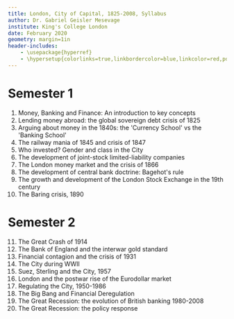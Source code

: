 ```yaml
---
title: London, City of Capital, 1825-2008, Syllabus
author: Dr. Gabriel Geisler Mesevage 
institute: King's College London 
date: February 2020
geometry: margin=1in
header-includes:
    - \usepackage{hyperref} 
    - \hypersetup{colorlinks=true,linkbordercolor=blue,linkcolor=red,pdfborderstyle={/S/U/W 1}}
---
```


# Semester 1

1. Money, Banking and Finance: An introduction to key concepts
2. Lending money abroad: the global sovereign debt crisis of 1825
3. Arguing about money in the 1840s: the 'Currency School' vs the 'Banking School'
4. The railway mania of 1845 and crisis of 1847
5. Who invested? Gender and class in the City
6. The development of joint-stock limited-liability companies
7. The London money market and the crisis of 1866
8. The development of central bank doctrine: Bagehot's rule
9. The growth and development of the London Stock Exchange in the 19th century
10. The Baring crisis, 1890

# Semester 2

11. The Great Crash of 1914
12. The Bank of England and the interwar gold standard
13. Financial contagion and the crisis of 1931
14. The City during WWII
15. Suez, Sterling and the City, 1957
16. London and the postwar rise of the Eurodollar market
17. Regulating the City, 1950-1986
18. The Big Bang and Financial Deregulation
19. The Great Recession: the evolution of British banking 1980-2008
20. The Great Recession: the policy response
